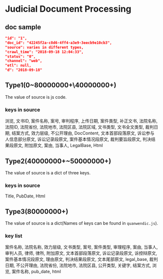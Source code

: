 # Judicial Document Processing

## doc sample
```json
"id": "1",
"doc_id": "42245f2a-c8d6-4ff4-a3e9-3eecb9e10cb3",
"source": varies in different types,
"crawl_time": "2018-09-18 12:04:33",
"status": "0",
"channel": "web",
"etl": null,
"d": "2018-09-18"
```

## Type1(0~80000000+\\40000000+)
The value of source is js code.
### keys in source
浏览, 文书ID, 案件名称, 案号, 审判程序, 上传日期, 案件类型, 补正文书, 法院名称, 法院ID, 法院省份, 法院地市, 法院区县, 法院区域, 文书类型, 文书全文类型, 裁判日期, 结案方式, 效力层级, 不公开理由, DocContent, 文本首部段落原文, 诉讼参与人信息部分原文, 诉讼记录段原文, 案件基本情况段原文, 裁判要旨段原文, 判决结果段原文, 附加原文, 案由, 当事人, LegalBase, Html

## Type2(40000000+~50000000+)
The value of source is a dict of three keys.
### keys in source
Title, PubDate, Html

## Type3(80000000+)
The value of source is a dict(Names of keys can be found in `quanwendic.js`).

### key list
案件名称, 法院名称, 效力层级, 文书类型, 案号, 案件类型, 审理程序, 案由, 当事人, 审判人员, 律师, 律所, 附加原文, 文本首部段落原文, 诉讼记录段原文, 诉控辩原文, 案件基本情况段原文, 理由原文, 判决结果段原文, 文本尾部原文, legal_base, 裁判日期, 不公开理由, 法院省份, 法院地市, 法院区县, 公开类型, 关键字, 结案方式, 浏览, 案件名称, pub_date, html